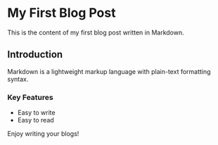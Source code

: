 # My First Blog Post

This is the content of my first blog post written in Markdown.

## Introduction

Markdown is a lightweight markup language with plain-text formatting syntax.

### Key Features

- Easy to write
- Easy to read

Enjoy writing your blogs!
